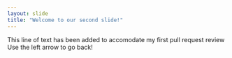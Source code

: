 ```yaml
---
layout: slide
title: "Welcome to our second slide!"
---
```

This line of text has been added to accomodate my first pull request review
Use the left arrow to go back!
